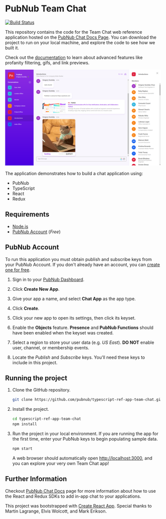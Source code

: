 # PubNub Team Chat

[![Build Status](https://travis-ci.com/pubnub/typescript-ref-app-team-chat.svg?branch=master)](https://travis-ci.com/pubnub/typescript-ref-app-team-chat)

This repository contains the code for the Team Chat web reference application hosted on the [PubNub Chat Docs Page](https://www.pubnub.com/docs/chat/quickstart#quickstart). You can download the project to run on your local machine, and explore the code to see how we built it.

Check out the [documentation](http://pubnub.github.io/typescript-ref-app-team-chat) to learn about advanced features like profanity filtering, gifs, and link previews.

![alt text](team-chat-preview.png "Reference App")

The application demonstrates how to build a chat application using:

- PubNub
- TypeScript
- React
- Redux

## Requirements

- [Node.js](https://nodejs.org/en/)
- [PubNub Account](#pubnub-account) (*Free*)

## PubNub Account

To run this application you must obtain publish and subscribe keys from your PubNub Account. If you don't already have an account, you can [create one for free](https://dashboard.pubnub.com/).

1. Sign in to your [PubNub Dashboard](https://dashboard.pubnub.com/).

1. Click **Create New App**.

1. Give your app a name, and select **Chat App** as the app type.

1. Click **Create**.

1. Click your new app to open its settings, then click its keyset.

1. Enable the **Objects** feature. **Presence** and **PubNub Functions** should have been enabled when the keyset was created.

1. Select a region to store your user data (e.g. *US East*). **DO NOT** enable user, channel, or membership events.

1. Locate the *Publish* and *Subscribe* keys. You'll need these keys to include in this project.

## Running the project

1. Clone the GitHub repository.

    ```bash
    git clone https://github.com/pubnub/typescript-ref-app-team-chat.git
    ```

1. Install the project.

    ```bash
    cd typescript-ref-app-team-chat
    npm install
    ```

1. Run the project in your local environment. If you are running the app for the first time, enter your PubNub keys to begin populating sample data.

    ```bash
    npm start
    ```

    A web browser should automatically open [http://localhost:3000](http://localhost:3000), and you can explore your very own Team Chat app!

## Further Information

Checkout [PubNub Chat Docs](https://www.pubnub.com/docs/chat) page for more information about how to use the React and Redux SDKs to add in-app chat to your applications.

This project was bootstrapped with [Create React App](https://github.com/facebook/create-react-app). Special thanks to Martin Lagrange, Elvis Wolcott, and Mark Erikson.
